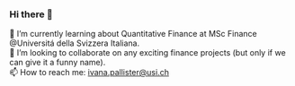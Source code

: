 ### Hi there 👋

🔭 I’m currently learning about Quantitative Finance at MSc Finance @Universitá della Svizzera Italiana.  
👯 I’m looking to collaborate on any exciting finance projects (but only if we can give it a funny name).  
📫 How to reach me: ivana.pallister@usi.ch
